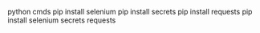  python cmds
 pip install selenium
 pip install secrets
 pip install requests
 pip install selenium secrets requests
